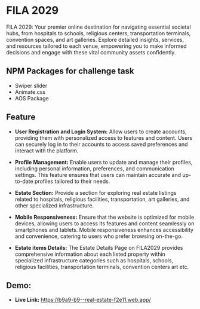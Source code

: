 # FILA 2029

FILA 2029: Your premier online destination for navigating essential societal hubs, from hospitals to schools, religious centers, transportation terminals, convention spaces, and art galleries. Explore detailed insights, services, and resources tailored to each venue, empowering you to make informed decisions and engage with these vital community assets confidently.

## NPM Packages for challenge task

- Swiper slider
- Animate.css
- AOS Package

## Feature

- **User Registration and Login System:** Allow users to create accounts, providing them with personalized access to features and content. Users can securely log in to their accounts to access saved preferences and interact with the platform.

- **Profile Management:** Enable users to update and manage their profiles, including personal information, preferences, and communication settings. This feature ensures that users can maintain accurate and up-to-date profiles tailored to their needs.

- **Estate Section:** Provide a section for exploring real estate listings related to hospitals, religious facilities, transportation, art galleries, and other specialized infrastructure.

- **Mobile Responsiveness:** Ensure that the website is optimized for mobile devices, allowing users to access its features and content seamlessly on smartphones and tablets. Mobile responsiveness enhances accessibility and convenience, catering to users who prefer browsing on-the-go.

- **Estate items Details:** The Estate Details Page on FILA2029 provides comprehensive information about each listed property within specialized infrastructure categories such as hospitals, schools, religious facilities, transportation terminals, convention centers art etc.

## Demo:

- **Live Link:** https://b9a9-b9--real-estate-f2e11.web.app/

